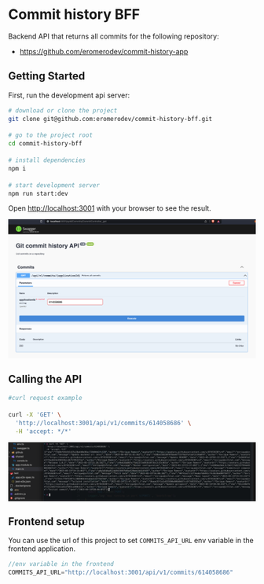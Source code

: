 # Commit history BFF

Backend API that returns all commits for the following repository:
- https://github.com/eromerodev/commit-history-app

## Getting Started

First, run the development api server:

```bash
# download or clone the project
git clone git@github.com:eromerodev/commit-history-bff.git

# go to the project root
cd commit-history-bff

# install dependencies
npm i

# start development server
npm run start:dev
```

Open [http://localhost:3001](http://localhost:3001) with your browser to see the result.

<img align="center" src="./doc/api.png">

## Calling the API

```sh
#curl request example

curl -X 'GET' \
  'http://localhost:3001/api/v1/commits/614058686' \
  -H 'accept: */*'

```

<img align="center" src="./doc/curl.png">

## Frontend setup

You can use the url of this project to set `COMMITS_API_URL` env variable in the frontend application.

```js
//env variable in the frontend
COMMITS_API_URL="http://localhost:3001/api/v1/commits/614058686"
```


